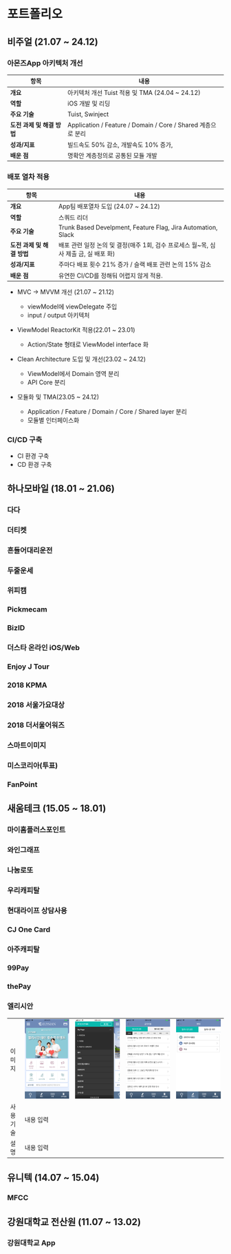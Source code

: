 # 포트폴리오

## 비주얼 (21.07 ~ 24.12)

### 아몬즈App 아키텍처 개선

| **항목**              | **내용**                                           |
|----------------------|---------------------------------------------------|
| **개요**               | 아키텍처 개선 Tuist 적용 및 TMA (24.04 ~ 24.12)                  |
| **역할**               | iOS 개발 및 리딩                                     |
| **주요 기술**           | Tuist, Swinject                                   |
| **도전 과제 및 해결 방법** | Application / Feature / Domain / Core / Shared 계층으로 분리      |
| **성과/지표**           | 빌드속도 50% 감소, 개발속도 10% 증가,                  |
| **배운 점**             | 명확안 계층정의로 공통된 모듈 개발                             |

### 배포 열차 적용 

| **항목**              | **내용**                                                       |
|----------------------|---------------------------------------------------------------|
| **개요**               | App팀 배포열차 도입 (24.07 ~ 24.12)                                                |
| **역할**               | 스쿼드 리더                                                       |
| **주요 기술**           | Trunk Based Develpment, Feature Flag, Jira Automation, Slack   |
| **도전 과제 및 해결 방법** | 배포 관련 일정 논의 및 결정(매주 1회, 검수 프로세스 월~목, 심사 제출 금, 실 배포 화) |
| **성과/지표**           | 주마다 배포 횟수 21% 증가  / 슬랙 배포 관련 논의 15% 감소 |
| **배운 점**            | 유연한 CI/CD를 정해둬 어렵지 않게 적용.               |




- MVC -> MVVM 개선 (21.07 ~ 21.12)
  - viewModel에 viewDelegate 주입
  - input / output 아키텍처

- ViewModel ReactorKit 적용(22.01 ~ 23.01)
  - Action/State 형태로 ViewModel interface 화

- Clean Architecture 도입 및 개선(23.02 ~ 24.12)
  - ViewModel에서 Domain 영역 분리
  - API Core 분리

- 모듈화 및 TMA(23.05 ~ 24.12)
  - Application / Feature / Domain / Core / Shared layer 분리
  - 모듈별 인터페이스화

### CI/CD 구축
- CI 환경 구축
- CD 환경 구축

## 하나모바일 (18.01 ~ 21.06)
### 다다
### 더티켓
### 흔들어대리운전
### 두줄운세
### 위피캠
### Pickmecam
### BizID

### 더스타 온라인 iOS/Web

### Enjoy J Tour

### 2018 KPMA

### 2018 서울가요대상

### 2018 더서울어워즈

### 스마트이미지

### 미스코리아(투표)

### FanPoint

## 새움테크 (15.05 ~ 18.01)
### 마이홈플러스포인트

### 와인그래프

### 나눔로또

### 우리캐피탈

### 현대라이프 상담사용

### CJ One Card

### 아주캐피탈 

### 99Pay

### thePay

### 엘리시안

<table>
  <tr>
    <td> 이미지 </td>
    <td> <img src="asset/elysian/image_01.png" alt="이미지1" /> </td>
    <td> <img src="asset/elysian/image_02.png" alt="이미지1" /> </td>
    <td> <img src="asset/elysian/image_03.png" alt="이미지1" /> </td>
    <td> <img src="asset/elysian/image_04.png" alt="이미지1" /> </td>
  </tr>
  <tr>
    <td>사용기술</td>
    <td colspan="4"> 내용 입력</td>
  </tr>
  <tr>
    <td>설명</td>
    <td colspan="4"> 내용 입력</td>
  </tr>
</table>


## 유니텍 (14.07 ~ 15.04)
### MFCC 

## 강원대학교 전산원 (11.07 ~ 13.02)
### 강원대학교 App

